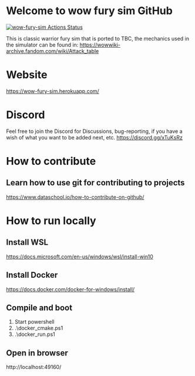 # Welcome to wow fury sim GitHub
[![wow-fury-sim Actions Status](https://github.com/TheGroxEmpire/Grox-Kateparry_TBC_Warrior_Sim/workflows/Pipeline/badge.svg)](https://github.com/TheGroxEmpire/Grox-Kateparry_TBC_Warrior_Sim/actions)

This is classic warrior fury sim that is ported to TBC,
the mechanics used in the simulator can be found in:
https://wowwiki-archive.fandom.com/wiki/Attack_table

# Website
https://wow-fury-sim.herokuapp.com/

# Discord
Feel free to join the Discord for Discussions, bug-reporting, if you have a wish of what you want to be added next, etc.
https://discord.gg/xTuKsRz

# How to contribute
## Learn how to use git for contributing to projects
https://www.dataschool.io/how-to-contribute-on-github/

# How to run locally
## Install WSL
https://docs.microsoft.com/en-us/windows/wsl/install-win10

## Install Docker
https://docs.docker.com/docker-for-windows/install/

## Compile and boot
1. Start powershell
2. .\docker_cmake.ps1
3. .\docker_run.ps1

## Open in browser
http://localhost:49160/
